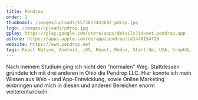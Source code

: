 ```yaml
---
title: Pendrop
order: 1
thumbnail: /images/uploads/1573833443692_pdrop.jpg
logo: /images/uploads/pdrop.jpg
gplay: https://play.google.com/store/apps/details?id=net.pendrop.app
astore: https://apps.apple.com/de/app/pendrop/id1440154726
website: https://www.pendrop.net
tags: React Native, Android, iOS, React, Redux, Start-Up, USA, GraphQL, Firebase
---
```

Nach meinem Studium ging ich nicht den "normalen" Weg. Stattdessen gründete ich mit drei anderen in Ohio die Pendrop LLC. Hier konnte ich mein Wissen aus Web - und App-Entwicklung, sowie Online Marketing einbringen und mich in diesen und anderen Bereichen enorm weiterentwickeln.